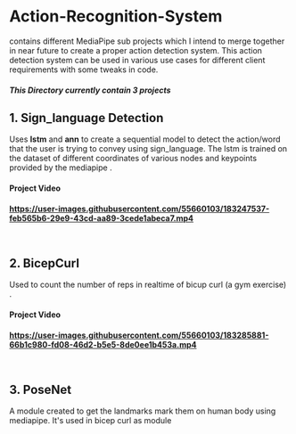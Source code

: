 <h1>Action-Recognition-System</h1> 
contains different MediaPipe sub projects which I intend to merge together in near future to create a proper action detection system. This action detection system can be used in various use cases for different client requirements with some tweaks in code. <br>
<h5>This Directory currently contain 3 projects</h5>


<h2> 1. Sign_language Detection</h2> Uses <strong>lstm</strong> and <strong>ann</strong> to create a sequential model to detect the action/word that the user is trying to convey using sign_language. The lstm is trained on the dataset of different coordinates of various nodes and keypoints provided by the mediapipe .
<br>
<h4>Project Video<h4>

https://user-images.githubusercontent.com/55660103/183247537-feb565b6-29e9-43cd-aa89-3cede1abeca7.mp4

<br>
<h2> 2. BicepCurl </h2> Used to count the number of reps in realtime of bicup curl (a gym exercise) . 
<br>
<h4>Project Video<h4>

https://user-images.githubusercontent.com/55660103/183285881-66b1c980-fd08-46d2-b5e5-8de0ee1b453a.mp4

<br>
<h2> 3. PoseNet </h2> 
A module created to get the landmarks mark them on human body using mediapipe. It's used in bicep curl as module
<br>

